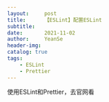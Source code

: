 ```yaml
---
layout:     post
title:      【ESLint】配置ESLint
subtitle:   
date:       2021-11-02
author:     YeanSe
header-img: 
catalog: true
tags:
    - ESLint
    - Prettier
---
```


使用ESLint和Prettier，去官网看

